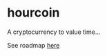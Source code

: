 # hourcoin
A cryptocurrency to value time...

See roadmap [here](https://github.com/Nit123/hourcoin/blob/main/docs/Roadmap.md)
